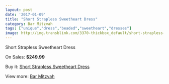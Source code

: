 ```yaml
---
layout: post
date: '2017-01-09'
title: "Short Strapless Sweetheart Dress"
category: Bar Mitzvah
tags: ["unique","dress","beaded","sweetheart","dresses"]
image: http://img.transblink.com/3370-thickbox_default/short-strapless-sweetheart-dress.jpg
---
```

Short Strapless Sweetheart Dress

On Sales: **$249.99**
<a href="https://www.transblink.com/en/bar-mitzvah/1064-short-strapless-sweetheart-dress.html"><amp-img layout="responsive" width="600" height="600" src="//img.transblink.com/3370-thickbox_default/short-strapless-sweetheart-dress.jpg" alt="Short Strapless Sweetheart Dress 0" /></a>
<a href="https://www.transblink.com/en/bar-mitzvah/1064-short-strapless-sweetheart-dress.html"><amp-img layout="responsive" width="600" height="600" src="//img.transblink.com/3374-thickbox_default/short-strapless-sweetheart-dress.jpg" alt="Short Strapless Sweetheart Dress 1" /></a>
<a href="https://www.transblink.com/en/bar-mitzvah/1064-short-strapless-sweetheart-dress.html"><amp-img layout="responsive" width="600" height="600" src="//img.transblink.com/3373-thickbox_default/short-strapless-sweetheart-dress.jpg" alt="Short Strapless Sweetheart Dress 2" /></a>
<a href="https://www.transblink.com/en/bar-mitzvah/1064-short-strapless-sweetheart-dress.html"><amp-img layout="responsive" width="600" height="600" src="//img.transblink.com/3372-thickbox_default/short-strapless-sweetheart-dress.jpg" alt="Short Strapless Sweetheart Dress 3" /></a>
<a href="https://www.transblink.com/en/bar-mitzvah/1064-short-strapless-sweetheart-dress.html"><amp-img layout="responsive" width="600" height="600" src="//img.transblink.com/3371-thickbox_default/short-strapless-sweetheart-dress.jpg" alt="Short Strapless Sweetheart Dress 4" /></a>

Buy it: [Short Strapless Sweetheart Dress](https://www.transblink.com/en/bar-mitzvah/1064-short-strapless-sweetheart-dress.html "Short Strapless Sweetheart Dress")

View more: [Bar Mitzvah](https://www.transblink.com/en/2-bar-mitzvah "Bar Mitzvah")
